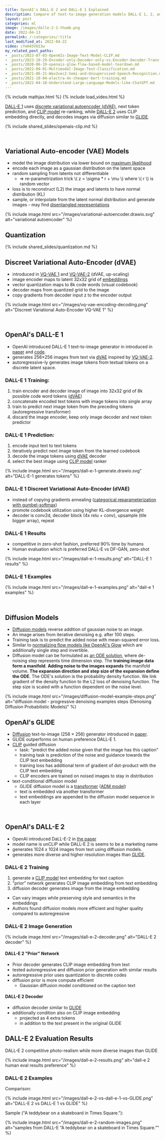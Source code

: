 ```yaml
---
title: OpenAI's DALL-E 2 and DALL-E 1 Explained
description: Compare of text-to-image generation models DALL-E 1, 2, and understand related models VQ-VAE, CLIP, and GLIDE
layout: post
categories: ml
image: /images/dalle-2-1-thumb.png
date: 2022-04-13
permalink: /:categories/:title
last_modified_at: 2022-04-22
video: cYeH45VOI3w
my_related_post_paths:
- _posts/2023-07-03-OpenAIs-Image-Text-Model-CLIP.md
- _posts/2023-10-29-Encoder-only-Decoder-only-vs-Encoder-Decoder-Transfomer.md
- _posts/2020-06-19-openais-glow-flow-based-model-teardown.md
- _posts/2022-09-01-Multimodal-Image-Text-Classification.md
- _posts/2021-06-21-Wav2vec2-Semi-and-Unsupervised-Speech-Recognition.md
- _posts/2021-10-04-electra-4x-cheaper-bert-training.md
- _posts/2022-04-18-Understand-Large-Language-Models-like-ChatGPT.md
---
```




{% include mathjax.html %}
{% include load_video.html %}

[DALL-E 1](#openais-dall-e-1) uses [discrete variational autoencoder (dVAE)](#discreet-variational-auto-encoder-dvae), next token prediction, and [CLIP model](#openais-clip) re-ranking,
while [DALL-E 2](#openais-dall-e-2) uses CLIP embedding directly, and decodes images via diffusion similar to [GLIDE](#openais-glide).


{% include shared_slides/openais-clip.md %}

<br>

## Variational Auto-encoder (VAE) Models
- model the image distribution via lower bound on [maximum likelihood](http://paulrubenstein.co.uk/variational-autoencoders-are-not-autoencoders/)
- encode each image as a gaussian distribution on the latent space
- random sampling from latents not differentiable
  - => re-parametrization trick \\( z = \sigma * r + \mu \\) where \\( r \\) is random vector
- loss is to reconstruct (L2) the image and latents to have normal distribution (KL)
- sample, or interpolate from the latent normal distribution and generate images - may find [disentangled representations](/ml/manipulate-item-attributes-via-disentangled-representation)

{% include image.html src="/images/variational-autoencoder.drawio.svg" alt="variational autoencoder" %}


## Quantization
{% include shared_slides/quantization.md %}


## Discreet Variational Auto-Encoder (dVAE)
- introduced in [VQ-VAE 1](https://arxiv.org/pdf/1711.00937.pdf) and [VQ-VAE-2](https://proceedings.neurips.cc/paper/2019/file/5f8e2fa1718d1bbcadf1cd9c7a54fb8c-Paper.pdf) (dVAE, up-scaling)
- image encoder maps to latent 32x32 grid of [embeddings](/ml/Embeddings-in-Machine-Learning-Explained)
- vector quantization maps to 8k code words (visual codebook)
- decoder maps from quantized grid to the image
- copy gradients from decoder input z to the encoder output

{% include image.html src="/images/vq-vae-encoding-decoding.png" alt="Discreet Variational Auto-Encoder VQ-VAE 1" %}


<br>

## OpenAI's DALL-E 1

- OpenAI introduced DALL-E 1 text-to-image generator in introduced in [paper](https://arxiv.org/pdf/2102.12092.pdf) and [code](https://github.com/openai/DALL-E/blob/5be4b236bc3ade6943662354117a0e83752cc322/dall_e/decoder.py#L13).
- generates 256×256 images from text via [dVAE](#discreet-variational-auto-encoder-dvae) inspired by [VQ-VAE-2](https://proceedings.neurips.cc/paper/2019/file/5f8e2fa1718d1bbcadf1cd9c7a54fb8c-Paper.pdf).
- autoregressive-ly generates image tokens from textual tokens on a discrete latent space.


### DALL-E 1 Training:
1. train encoder and decoder image of image into 32x32 grid of 8k possible code word tokens ([dVAE](#discreet-variational-auto-encoder-dvae))
2. concatenate encoded text tokens with image tokens into single array
3. train to predict next image token from the preceding tokens (autoregressive transformer)
4. discard the image encoder, keep only image decoder and next token predictor


### DALL-E 1 Prediction:
1. encode input text to text tokens
2. iteratively predict next image token from the learned codebook
3. decode the image tokens using [dVAE](#discreet-variational-auto-encoder-dvae) decoder
4. select the best image using [CLIP model](#openais-clip) ranker

{% include image.html src="/images/dall-e-1-generate.drawio.svg" alt="DALL-E-1 generates tokens" %}

	
### DALL-E 1 Discreet Variational Auto-Encoder (dVAE)
- instead of copying gradients annealing ([categorical reparameterization with gumbel-softmax](https://arxiv.org/pdf/1611.01144.pdf))
- promote codebook utilization using higher KL-divergence weight
- decoder is conv2d, decoder block (4x relu + conv), upsample (tile bigger array), repeat


### DALL-E 1 Results
- competitive in zero-shot fashion, preferred 90% time by humans
- Human evaluation which is preferred DALL-E vs DF-GAN, zero-shot
 
{% include image.html src="/images/dall-e-1-results.png" alt="DALL-E 1 results" %}


### DALL-E 1 Examples

{% include image.html src="/images/dall-e-1-examples.png" alt="dall-e 1 examples" %}

<br>

## Diffusion Models
- [Diffusion models](https://arxiv.org/pdf/2006.11239.pdf) reverse addition of gaussian noise to an image.
- An image arises from iterative denoising e.g. after 100 steps.
- Training task is to predict the added noise with mean-squared error loss.
- Similar to [normalizing flow models like OpenAI's Glow](/ml/openais-glow-flow-based-model-teardown) which are additionally single step and invertible.
- Diffusion model can be formulated as [an ODE solution](https://arxiv.org/pdf/2011.13456.pdf), where de-noising step represents time dimension step.
The **training image data form a manifold**. **Adding noise to the images expands** the manifold volume. **The expansion direction and step size of the expansion define the ODE**.
The ODE's solution is the probability density function. We link gradient of the density function to the L2 loss of denoising function.
The step size is scaled with a function dependent on the noise level.

{% include image.html src="/images/diffusion-model-example-steps.png" alt="diffusion model - progressive denoising examples steps (Denoising Diffusion Probabilistic Models)" %}


## OpenAI's GLIDE
- [Diffusion](#diffusion-models) text-to-image (256 × 256) generator introduced  in [paper](https://arxiv.org/pdf/2112.10741.pdf).
- GLIDE outperforms on human preference DALL-E 1.
- [CLIP](#openais-clip-model) guided diffusion
  - task: "predict the added noise given that the image has this caption" 
  - training task is prediction of the noise and guidance towards the CLIP text embedding
  - training loss has additional term of gradient of dot-product with the CLIP text embedding
  - CLIP encoders are trained on noised images to stay in distribution
- text-conditional diffusion model
  - GLIDE diffusion model is a [transformer](/ml/transformers-self-attention-mechanism-simplified) ([ADM model](https://arxiv.org/pdf/2105.05233.pdf))
  - text is embedded via another transformer
  - text embeddings are appended to the diffusion model sequence in each layer

<br>


## OpenAI's DALL-E 2

- OpenAI introduced DaLL-E-2 in [the paper](https://arxiv.org/pdf/2204.06125.pdf)
- model name is unCLIP while DALL-E 2 is seems to be a marketing name
- generates 1024 x 1024 images from text using diffusion models.
- generates more diverse and higher resolution images than [GLIDE](#openais-glide).

### DALL-E 2 Training
1. generate a [CLIP model](#openais-clip) text embedding for text caption
2. "prior" network generates CLIP image embedding from text embedding
3. diffusion decoder generates image from the image embedding

- Can vary images while preserving style and semantics in the embeddings
- Authors found diffusion models more efficient and higher quality compared to autoregressive


### DALL-E 2 Image Generation

{% include image.html src="/images/dall-e-2-decoder.png" alt="DALL-E 2 decoder" %}

#### DALL-E 2 "Prior" Network
- Prior decoder generates CLIP image embedding from text
- tested autoregressive and diffusion prior generation with similar results
- autoregressive prior uses quantization to discrete codes
- diffusion prior is more compute efficient
  - Gaussian diffusion model conditioned on the caption text
  
#### DALL-E 2 Decoder 
- diffusion decoder similar to [GLIDE](#openais-glide)
- additionally condition also on CLIP image embedding
  - projected as 4 extra tokens
  - in addition to the text present in the original GLIDE


## DALL-E 2 Evaluation Results 
DALL-E 2 competitive photo-realism while more diverse images than GLIDE

{% include image.html src="/images/dall-e-2-results.png" alt="dall-e 2 human eval results preference" %}


### DALL-E 2 Examples

Comparison:

{% include image.html src="/images/dall-e-2-vs-dall-e-1-vs-GLIDE.png" alt="DALL-E 2 vs DALL-E 1 vs GLIDE" %}

Sample ("A teddybear on a skateboard in Times Square."):

{% include image.html src="/images/dall-e-2-random-images.png" alt="samples from DALL-E “A teddybear on a skateboard in Times Square.”" %}